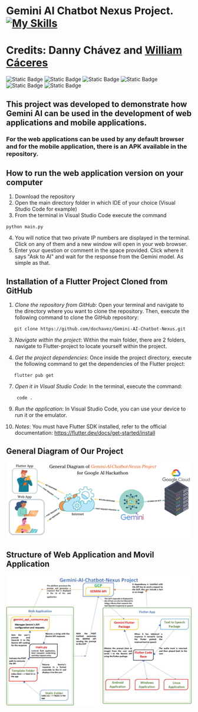 # Gemini AI Chatbot Nexus Project.[![My Skills](https://skillicons.dev/icons?i=gcp&perline=3)](https://skillicons.dev)
# Credits: Danny Chávez and [William Cáceres](https://github.com/willr30)
![Static Badge](https://img.shields.io/badge/python-3.8-blue)
![Static Badge](https://img.shields.io/badge/flask-3.0-red)
![Static Badge](https://img.shields.io/badge/GCP-API-green)
![Static Badge](https://img.shields.io/badge/GeminiAI-1.0-yellow)
![Static Badge](https://img.shields.io/badge/GeminiAI-1.5-red)
![Static Badge](https://img.shields.io/badge/flutter-3.19-blue)

## This project was developed to demonstrate how Gemini AI can be used in the development of web applications and mobile applications. 
### For the web applications can be used by any default browser and for the mobile application, there is an APK available in the repository.

## How to run the web application version on your computer
1. Download the repository
2. Open the main directory folder in which IDE of your choice (Visual Studio Code for example)
3. From the terminal in Visual Studio Code execute the command 
```
python main.py

```
4. You will notice that two private IP numbers are displayed in the terminal. Click on any of them and a new window will open in your web browser.
5. Enter your question or comment in the space provided. Click where it says "Ask to AI" and wait for the response from the Gemini model. As simple as that.

## Installation of a Flutter Project Cloned from GitHub

1. *Clone the repository from GitHub*: Open your terminal and navigate to the directory where you want to clone the repository. Then, execute the following command to clone the GitHub repository:
```
   git clone https://github.com/dochavez/Gemini-AI-Chatbot-Nexus.git
```
3. *Navigate within the project*: Within the main folder, there are 2 folders, navigate to Flutter-project to locate yourself within the project.

4. *Get the project dependencies*: Once inside the project directory, execute the following command to get the dependencies of the Flutter project:
```  
   flutter pub get
```
7. *Open it in Visual Studio Code*: In the terminal, execute the command:
```
    code .
```
9. *Run the application*: In Visual Studio Code, you can use your device to run it or the emulator.

10. *Notes*: You must have Flutter SDK installed, refer to the official documentation: https://flutter.dev/docs/get-started/install

## General Diagram of Our Project
![](https://github.com/dochavez/Gemini-AI-Chatbot-Nexus/blob/master/General%20Diagram.png)

## Structure of Web Application and Movil Application
![](https://github.com/dochavez/Gemini-AI-Chatbot-Nexus/blob/master/Gemini%20Diagram%20Design.jpg)


